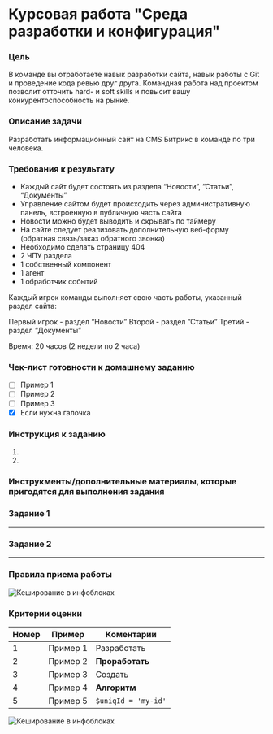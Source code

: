 # Курсовая работа "Среда разработки и конфигурация"

### Цель

В команде вы отработаете навык разработки сайта, навык работы с Git и проведение кода ревью друг друга.
Командная работа над проектом позволит отточить hard- и soft skills и повысит вашу конкурентоспособность на рынке.

### Описание задачи

Разработать информационный сайт  на CMS Битрикс в команде по три человека. 

### Требования к результату

* Каждый сайт будет состоять из раздела “Новости”, ”Статьи”, “Документы”
* Управление сайтом будет происходить через административную панель, встроенную в публичную часть сайта
* Новости можно будет выводить и скрывать по таймеру
* На сайте следует реализовать дополнительную веб-форму (обратная связь/заказ обратного звонка)
* Необходимо сделать страницу 404
* 2 ЧПУ раздела
* 1 собственный компонент
* 1 агент
* 1 обработчик событий

Каждый игрок команды выполняет свою часть работы, указанный раздел сайта:

Первый игрок - раздел “Новости”
Второй - раздел ”Статьи”
Третий - раздел “Документы”



Время:
20 часов (2 недели по 2 часа)

### Чек-лист готовности к домашнему заданию

 - [ ] Пример 1
 - [ ] Пример 2
 - [ ] Пример 3
 - [x] Если нужна галочка 

### Инструкция к заданию

1.
2.

### Инструкменты/дополнительные материалы, которые пригодятся для выполнения задания

### Задание 1
_________

### Задание 2
_________

### Правила приема работы

![Кеширование в инфоблоках](https://user-images.githubusercontent.com/106957762/172462566-ddb50c3e-66b9-4c88-830b-26397c05238c.png)


### Критерии оценки

|Номер|Пример|Коментарии|
|-----|------|----------|
|1|Пример 1|Разработать|
|2|Пример 2|**Проработать**|
|3| Пример 3|Создать|
|4|Пример 4|**Алгоритм**|
|5|Пример 5|`$uniqId = 'my-id'`|


![Кеширование в инфоблоках](https://user-images.githubusercontent.com/106957762/172462605-e65878b7-6603-456c-995b-ca81790fdf7c.png)






